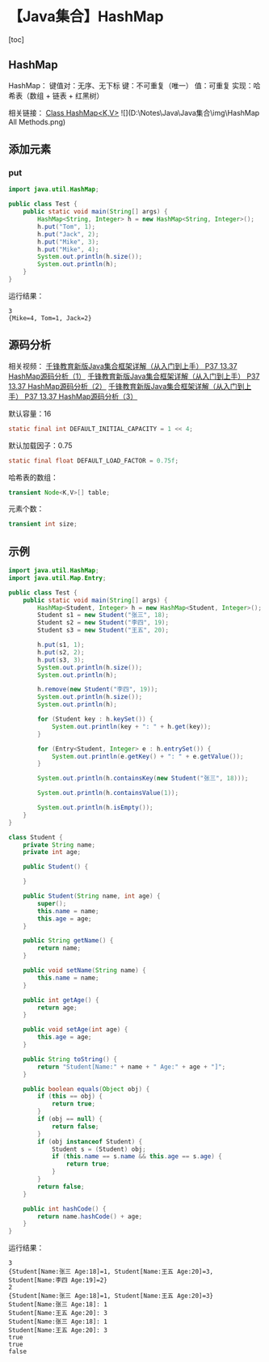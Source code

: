 # 【Java集合】HashMap



[toc]



## HashMap

HashMap：
	键值对：无序、无下标
		键：不可重复（唯一）
		值：可重复
	实现：哈希表（数组 + 链表 + 红黑树）

相关链接：
[Class HashMap<K,V>](https://docs.oracle.com/javase/8/docs/api/java/util/HashMap.html)
![](D:\Notes\Java\Java集合\img\HashMap All Methods.png)



## 添加元素

### put

```java
import java.util.HashMap;

public class Test {
	public static void main(String[] args) {
		HashMap<String, Integer> h = new HashMap<String, Integer>();
		h.put("Tom", 1);
		h.put("Jack", 2);
		h.put("Mike", 3);
		h.put("Mike", 4);
		System.out.println(h.size());
		System.out.println(h);
	}
}
```

运行结果：

```
3
{Mike=4, Tom=1, Jack=2}
```



## 源码分析

相关视频：
[千锋教育新版Java集合框架详解（从入门到上手） P37 13.37 HashMap源码分析（1）](https://www.bilibili.com/video/BV16K4y1x7Gi/?p=37)
[千锋教育新版Java集合框架详解（从入门到上手） P37 13.37 HashMap源码分析（2）](https://www.bilibili.com/video/BV16K4y1x7Gi/?p=38)
[千锋教育新版Java集合框架详解（从入门到上手） P37 13.37 HashMap源码分析（3）](https://www.bilibili.com/video/BV16K4y1x7Gi/?p=39)

默认容量：16

```java
static final int DEFAULT_INITIAL_CAPACITY = 1 << 4;
```

默认加载因子：0.75

```java
static final float DEFAULT_LOAD_FACTOR = 0.75f;
```

哈希表的数组：

```java
transient Node<K,V>[] table;
```

元素个数：

```java
transient int size;
```





## 示例

```java
import java.util.HashMap;
import java.util.Map.Entry;

public class Test {
	public static void main(String[] args) {
		HashMap<Student, Integer> h = new HashMap<Student, Integer>();
		Student s1 = new Student("张三", 18);
		Student s2 = new Student("李四", 19);
		Student s3 = new Student("王五", 20);

		h.put(s1, 1);
		h.put(s2, 2);
		h.put(s3, 3);
		System.out.println(h.size());
		System.out.println(h);

		h.remove(new Student("李四", 19));
		System.out.println(h.size());
		System.out.println(h);

		for (Student key : h.keySet()) {
			System.out.println(key + ": " + h.get(key));
		}

		for (Entry<Student, Integer> e : h.entrySet()) {
			System.out.println(e.getKey() + ": " + e.getValue());
		}

		System.out.println(h.containsKey(new Student("张三", 18)));

		System.out.println(h.containsValue(1));

		System.out.println(h.isEmpty());
	}
}

class Student {
	private String name;
	private int age;

	public Student() {

	}

	public Student(String name, int age) {
		super();
		this.name = name;
		this.age = age;
	}

	public String getName() {
		return name;
	}

	public void setName(String name) {
		this.name = name;
	}

	public int getAge() {
		return age;
	}

	public void setAge(int age) {
		this.age = age;
	}

	public String toString() {
		return "Student[Name:" + name + " Age:" + age + "]";
	}

	public boolean equals(Object obj) {
		if (this == obj) {
			return true;
		}
		if (obj == null) {
			return false;
		}
		if (obj instanceof Student) {
			Student s = (Student) obj;
			if (this.name == s.name && this.age == s.age) {
				return true;
			}
		}
		return false;
	}

	public int hashCode() {
		return name.hashCode() + age;
	}
}
```

运行结果：

```
3
{Student[Name:张三 Age:18]=1, Student[Name:王五 Age:20]=3, Student[Name:李四 Age:19]=2}
2
{Student[Name:张三 Age:18]=1, Student[Name:王五 Age:20]=3}
Student[Name:张三 Age:18]: 1
Student[Name:王五 Age:20]: 3
Student[Name:张三 Age:18]: 1
Student[Name:王五 Age:20]: 3
true
true
false
```

